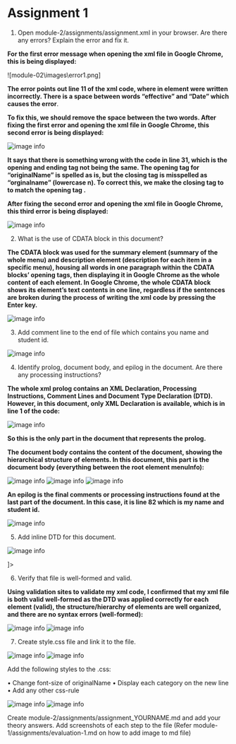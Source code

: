 # Assignment 1
1.	Open module-2/assignments/assignment.xml in your browser. Are there any errors?
Explain the error and fix it.

**For the first error message when opening the xml file in Google Chrome, this is being displayed:**

![module-02\images\error1.png]

**The error points out line 11 of the xml code, where in element <effective Date> were written incorrectly. There is a space between words “effective” and “Date” which causes the error**. 

**To fix this, we should remove the space between the two words. After fixing the first error and opening the xml file in Google Chrome, this second error is being displayed:**

![image info](module-02\images\error2.png)

**It says that there is something wrong with the code in line 31, which is the opening and ending tag not being the same. The opening tag for “originalName” is spelled as is, but the closing tag is misspelled as “orginalname” (lowercase n). To correct this, we make the closing tag to </originalName> to match the opening tag <originalName>.**

**After fixing the second error and opening the xml file in Google Chrome, this third error is being displayed:**

![image info](module-02\images\error3.png)

2.	What is the use of CDATA block in this document?

**The CDATA block was used for the summary element (summary of the whole menu) and description element (description for each item in a specific menu), housing all words in one paragraph within the CDATA blocks’ opening <![CDATA[ and closing ]]> tags, then displaying it in Google Chrome as the whole content of each element. In Google Chrome, the whole CDATA block shows its element’s text contents in one line, regardless if the sentences are broken during the process of writing the xml code by pressing the Enter key.**

![image info](module-02\images\CDATAblock.png)

3.	Add comment line to the end of file which contains you name and student id.

![image info](module-02\images\CommentName.png)

4.	Identify prolog, document body, and epilog in the document. Are there any processing instructions?

**The whole xml prolog contains an XML Declaration, Processing Instructions, Comment Lines and Document Type Declaration (DTD). However, in this document, only XML Declaration is available, which is in line 1 of the code:**

![image info](module-02\images\prolog.png)

**So this is the only part in the document that represents the prolog.**

**The document body contains the content of the document, showing the hierarchical structure of elements. In this document, this part is the document body (everything between the root element menuInfo):**

![image info](module-02\images\docbody1.png)
![image info](module-02\images\docbody2.png)
![image info](module-02\images\docbody3.png)

**An epilog is the final comments or processing instructions found at the last part of the document. In this case, it is line 82 which is my name and student id.**

![image info](module-02\images\epilog.png)

5.	Add inline DTD for this document.

![image info](module-02\images\DTD.png)

<!DOCTYPE menuInfo
[ 
  <!ELEMENT menuInfo (title, summary, effectiveDate, menu+)>

  <!ELEMENT title (#PCDATA)>
  <!ELEMENT summary (#PCDATA)>
  <!ELEMENT effectiveDate (#PCDATA)>

  <!ELEMENT menu (category, menuItem+)>

  <!ELEMENT category (#PCDATA)>

  <!ELEMENT menuItem (itemName+, description, price, indicator*)>

  <!ELEMENT itemName (originalName, oldName?)>
  
  <!ELEMENT originalName (#PCDATA)>
  <!ELEMENT oldName (#PCDATA)>

  <!ELEMENT description (#PCDATA)>
  <!ELEMENT price (#PCDATA)>
  <!ELEMENT indicator (#PCDATA)>
]>


6.	Verify that file is well-formed and valid.

**Using validation sites to validate my xml code, I confirmed that my xml file is both valid well-formed as the DTD was applied correctly for each element (valid), the structure/hierarchy of elements are well organized, and there are no syntax errors (well-formed):**


![image info](module-02\images\verify1.png)
![image info](module-02\images\verify2.png)

7.	Create style.css file and link it to the file. 

![image info](module-02\images\style1.png)
![image info](module-02\images\style2.png)

Add the following styles to the .css:

•	Change font-size of originalName
•	Display each category on the new line
•	Add any other css-rule

![image info](module-02\images\style3.png)
![image info](module-02\images\style4.png)

Create module-2/assignments/assignment_YOURNAME.md and add your theory answers. Add screenshots of each step to the file (Refer module-1/assignments/evaluation-1.md on how to add image to md file)




